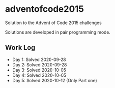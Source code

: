 # adventofcode2015

Solution to the Advent of Code 2015 challenges

Solutions are developed in pair programming mode.

## Work Log

* Day 1: Solved 2020-09-28
* Day 2: Solved 2020-09-28
* Day 3: Solved 2020-10-05
* Day 4: Solved 2020-10-05
* Day 5: Solved 2020-10-12 (Only Part one)
